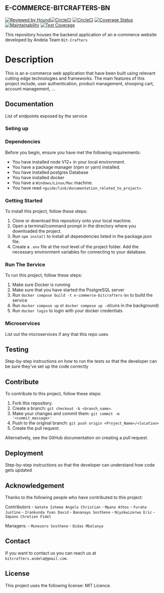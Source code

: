
## E-COMMERCE-BITCRAFTERS-BN

[![Reviewed by Hound](https://img.shields.io/badge/Reviewed_by-Hound-8E64B0.svg)](https://houndci.com)[![CircleCI](https://dl.circleci.com/status-badge/img/gh/atlp-rwanda/e-commerce-bitcrafters-bn/tree/main.svg?style=svg)](https://dl.circleci.com/status-badge/redirect/gh/atlp-rwanda/e-commerce-bitcrafters-bn/tree/main)
[![CircleCI](https://dl.circleci.com/status-badge/img/gh/atlp-rwanda/e-commerce-bitcrafters-bn/tree/main.svg?style=svg)](https://dl.circleci.com/status-badge/redirect/gh/atlp-rwanda/e-commerce-bitcrafters-bn/tree/main)
[![Coverage Status](https://coveralls.io/repos/github/atlp-rwanda/e-commerce-bitcrafters-bn/badge.svg)](https://coveralls.io/github/atlp-rwanda/e-commerce-bitcrafters-bn)
[![Maintainability](https://api.codeclimate.com/v1/badges/e655d22a6de886a9651c/maintainability)](https://codeclimate.com/github/atlp-rwanda/e-commerce-bitcrafters-bn/maintainability)
[![Test Coverage](https://api.codeclimate.com/v1/badges/e655d22a6de886a9651c/test_coverage)](https://codeclimate.com/github/atlp-rwanda/e-commerce-bitcrafters-bn/test_coverage)

This repository houses the backend application of an e-commerce website developed by Andela Team `Bit-Crafters`

# Description

This is an e-commerce web application that have been built using relevant cutting edge technologies and frameworks. The main features of this project include, user authentication, product management, shooping cart, account management, ...

## Documentation

List of endpoints exposed by the service

### Seting up

### Dependencies

Before you begin, ensure you have met the following requirements:

- You have installed node V12+ in your local environment.
- You have a package manager (npm or yarn) installed.
- You have installed postgres Database
- You have installed docker
- You have a `Windows/Linux/Mac` machine.
- You have read `<guide/link/documentation_related_to_project>`.

### Getting Started

To install this project, follow these steps:

1. Clone or download this repository onto your local machine.
2. Open a terminal/command prompt in the directory where you downloaded the project.
3. Run `npm install` to install all dependencies listed in the package.json file.
4. Create a `.env` file at the root level of the project folder. Add the necessary environment variables for connecting to your database.

### Run The Service

To run this project, follow these steps:

1. Make sure Docker is running
2. Make sure that you have started the PostgreSQL server
3. Run `docker compose build -t e-commerce-bitcrafters-bn` to build the service
4. Run `docker compose up` or `docker compose up -d`(runs in the background)
5. Run `docker login` to login with your docker credentials

### Microservices

List out the microservices if any that this repo uses

## Testing

Step-by-step instructions on how to run the tests so that the developer can be sure they've set up the code correctly

## Contribute

To contribute to this project, follow these steps:

1. Fork this repository.
2. Create a branch: `git checkout -b <branch_name>`.
3. Make your changes and commit them: `git commit -m '<commit_message>'`
4. Push to the original branch: `git push origin <Project_Name>/<location>`
5. Create the pull request.

Alternatively, see the GitHub documentation on creating a pull request.

## Deployment

Step-by-step instructions so that the developer can understand how code gets updated

## Acknowledgement

Thanks to the following people who have contributed to this project:

Contributors
    - `Gatete Ishema Angelo Christian`
    - `Mpano Athos`
    - `Furaha Justine`
    - `Irankunda Yvan David`
    - `Bananayo Sosthene`
    - `Niyokwizerwa Eric`
    - `Impano Chretien Fidel`

Managers:
    - `Munezero Sosthene`
    - `Didas Mbalanya`

## Contact

If you want to contact us you can reach us at `bitcrafters.andela@gmail.com`.

## License

This project uses the following license: MIT Licence.

